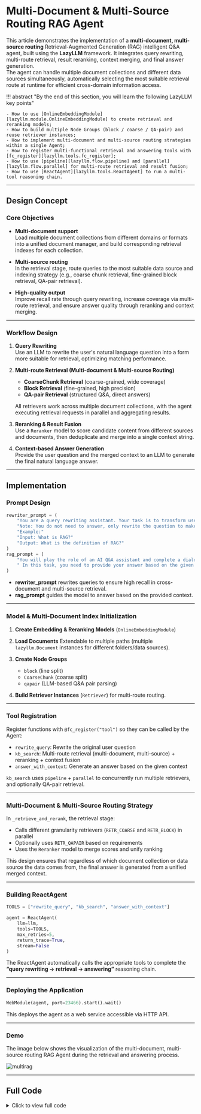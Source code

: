 # Multi-Document & Multi-Source Routing RAG Agent

This article demonstrates the implementation of a **multi-document, multi-source routing** Retrieval-Augmented Generation (RAG) intelligent Q&A agent, built using the **LazyLLM** framework. It integrates query rewriting, multi-route retrieval, result reranking, context merging, and final answer generation.  
The agent can handle multiple document collections and different data sources simultaneously, automatically selecting the most suitable retrieval route at runtime for efficient cross-domain information access.

!!! abstract "By the end of this section, you will learn the following LazyLLM key points"

    - How to use [OnlineEmbeddingModule][lazyllm.module.OnlineEmbeddingModule] to create retrieval and reranking models;
    - How to build multiple Node Groups (block / coarse / QA-pair) and reuse retriever instances;
    - How to implement multi-document and multi-source routing strategies within a single Agent;
    - How to register multi-functional retrieval and answering tools with [fc_register][lazyllm.tools.fc_register];
    - How to use [pipeline][lazyllm.flow.pipeline] and [parallel][lazyllm.flow.parallel] for multi-route retrieval and result fusion;
    - How to use [ReactAgent][lazyllm.tools.ReactAgent] to run a multi-tool reasoning chain.

---

## Design Concept

### Core Objectives

- **Multi-document support**  
  Load multiple document collections from different domains or formats into a unified document manager, and build corresponding retrieval indexes for each collection.

- **Multi-source routing**  
  In the retrieval stage, route queries to the most suitable data source and indexing strategy (e.g., coarse chunk retrieval, fine-grained block retrieval, QA-pair retrieval).

- **High-quality output**  
  Improve recall rate through query rewriting, increase coverage via multi-route retrieval, and ensure answer quality through reranking and context merging.

---

### Workflow Design

1. **Query Rewriting**  
   Use an LLM to rewrite the user's natural language question into a form more suitable for retrieval, optimizing matching performance.

2. **Multi-route Retrieval (Multi-document & Multi-source Routing)**  
   - **CoarseChunk Retrieval** (coarse-grained, wide coverage)  
   - **Block Retrieval** (fine-grained, high precision)  
   - **QA-pair Retrieval** (structured Q&A, direct answers)

   All retrievers work across multiple document collections, with the agent executing retrieval requests in parallel and aggregating results.

3. **Reranking & Result Fusion**  
   Use a `Reranker` model to score candidate content from different sources and documents, then deduplicate and merge into a single context string.

4. **Context-based Answer Generation**  
   Provide the user question and the merged context to an LLM to generate the final natural language answer.

---

## Implementation

### Prompt Design

```python
rewriter_prompt = (
    "You are a query rewriting assistant. Your task is to transform user queries to improve retrieval."
    "Note: You do not need to answer, only rewrite the question to make it more retrievable."
    "Example:"
    "Input: What is RAG?"
    "Output: What is the definition of RAG?"
)
rag_prompt = (
    "You will play the role of an AI Q&A assistant and complete a dialogue task."
    " In this task, you need to provide your answer based on the given context and question."
)
```

* **rewriter\_prompt** rewrites queries to ensure high recall in cross-document and multi-source retrieval.
* **rag\_prompt** guides the model to answer based on the provided context.

---

### Model & Multi-Document Index Initialization

1. **Create Embedding & Reranking Models** (`OnlineEmbeddingModule`)
2. **Load Documents**
   Extendable to multiple paths (multiple `lazyllm.Document` instances for different folders/data sources).
3. **Create Node Groups**

   * `block` (line split)
   * `CoarseChunk` (coarse split)
   * `qapair` (LLM-based Q\&A pair parsing)
4. **Build Retriever Instances** (`Retriever`) for multi-route routing.

---

### Tool Registration

Register functions with `@fc_register("tool")` so they can be called by the Agent:

* `rewrite_query`: Rewrite the original user question
* `kb_search`: Multi-route retrieval (multi-document, multi-source) + reranking + context fusion
* `answer_with_context`: Generate an answer based on the given context

`kb_search` uses `pipeline` + `parallel` to concurrently run multiple retrievers, and optionally QA-pair retrieval.

---

### Multi-Document & Multi-Source Routing Strategy

In `_retrieve_and_rerank`, the retrieval stage:

* Calls different granularity retrievers (`RETR_COARSE` and `RETR_BLOCK`) in parallel
* Optionally uses `RETR_QAPAIR` based on requirements
* Uses the `Reranker` model to merge scores and unify ranking

This design ensures that regardless of which document collection or data source the data comes from, the final answer is generated from a unified merged context.

---

### Building ReactAgent

```python
TOOLS = ["rewrite_query", "kb_search", "answer_with_context"]

agent = ReactAgent(
    llm=llm,
    tools=TOOLS,
    max_retries=5,
    return_trace=True,
    stream=False
)
```

The ReactAgent automatically calls the appropriate tools to complete the **“query rewriting → retrieval → answering”** reasoning chain.

---

### Deploying the Application

```python
WebModule(agent, port=23466).start().wait()
```

This deploys the agent as a web service accessible via HTTP API.

---

### Demo

The image below shows the visualization of the multi-document, multi-source routing RAG Agent during the retrieval and answering process.

![multirag](../assets/multirag.png)

---

## Full Code

<details>
<summary>Click to view full code</summary>

```python
# rag_agent_demo.py
import os
import json
from typing import List, Dict, Any
import lazyllm
from lazyllm import bind
from lazyllm.tools import fc_register
from lazyllm import WebModule, ChatPrompter
from lazyllm.module import OnlineChatModule
from lazyllm.tools import ReactAgent

# ---------------- Prompts ----------------
rewriter_prompt = (
    "You are a query rewriting assistant. Your task is to transform user queries to improve retrieval."
    "Note: You do not need to answer, only rewrite the question to make it more retrievable."
    "Example:"
    "Input: What is RAG?"
    "Output: What is the definition of RAG?"
)
rag_prompt = (
    "You will play the role of an AI Q&A assistant and complete a dialogue task."
    " In this task, you need to provide your answer based on the given context and question."
)

# ---------------- Model & Multi-Document Index Initialization ----------------
online_embed = lazyllm.OnlineEmbeddingModule(source='qwen')
online_rerank = lazyllm.OnlineEmbeddingModule(source='qwen', type="rerank")

llm = OnlineChatModule(source="qwen", stream=False)

docs = lazyllm.Document(
    "Your-Own-Path",
    embed=online_embed
)

# block: line split
docs.create_node_group(name='block', transform=(lambda d: d.split('\n')))

try:
    from lazyllm.tools.rag.chunk import CoarseChunker
    docs.create_node_group(
        name="CoarseChunk",
        transform=CoarseChunker(chunk_size=800, chunk_overlap=100)
    )
except Exception:
    def _coarse(d: str):
        parts, buf = [], []
        for line in d.splitlines():
            if line.strip():
                buf.append(line)
            else:
                if buf:
                    parts.append("\n".join(buf))
                    buf = []
        if buf:
            parts.append("\n".join(buf))
        return parts
    docs.create_node_group(name="CoarseChunk", transform=_coarse)

# qapair: Q&A pair parsing with LLM
qa_parser = lazyllm.LLMParser(llm, language="zh", task_type="qa")
docs.create_node_group(name='qapair', transform=qa_parser)

# ---- Reuse retriever singletons (support multi-source routing) ----
RETR_COARSE = lazyllm.Retriever(doc=docs, group_name="CoarseChunk",
                                similarity="cosine", topk=3)
RETR_BLOCK  = lazyllm.Retriever(doc=docs, group_name="block",
                                similarity="bm25_chinese", topk=3)
RETR_QAPAIR = lazyllm.Retriever(doc=docs, group_name="qapair",
                                similarity="cosine", topk=3)

# Warm up
try:
    _ = RETR_BLOCK("warmup")
    _ = RETR_COARSE("warmup")
    _ = RETR_QAPAIR("warmup")
except Exception:
    pass

# =============== Tool Registration ===============
def _rewrite_with_llm(query: str) -> str:
    prompter = ChatPrompter(instruction=rewriter_prompt)
    return llm.share(prompter)(query)

@fc_register("tool")
def rewrite_query(query: str) -> str:
    return _rewrite_with_llm(query)

def _retrieve_and_rerank(query: str, topk: int = 3):
    with lazyllm.pipeline() as ppl:
        with lazyllm.parallel().sum as ppl.prl:
            ppl.prl.retriever1 = RETR_COARSE
            ppl.prl.retriever2 = RETR_BLOCK
        ppl.reranker = lazyllm.Reranker("ModuleReranker", model=online_rerank, topk=topk) | bind(query=ppl.input)
    return ppl(query)

@fc_register("tool")
def kb_search(query: str, use_qapair: bool = True, topk: int = 3) -> str:
    nodes_a = _retrieve_and_rerank(query, topk=topk)
    nodes_b = RETR_QAPAIR(query) if use_qapair else []

    contents_seen = set()
    merged_nodes: List[Any] = []
    for n in list(nodes_a) + list(nodes_b):
        c = n.get_content()
        if c not in contents_seen:
            contents_seen.add(c)
            merged_nodes.append(n)

    context_str = "\n".join([n.get_content() for n in merged_nodes])
    return context_str

@fc_register("tool")
def answer_with_context(query: str, context_str: str) -> str:
    prompter = ChatPrompter(instruction=rag_prompt, extra_keys=['context_str'])
    return llm.share(prompter)(dict(context_str=context_str, query=query))

# =============== Build Agent ===============
TOOLS = ["rewrite_query", "kb_search", "answer_with_context"]

agent = ReactAgent(
    llm=llm,
    tools=TOOLS,
    max_retries=5,
    return_trace=True,
    stream=False
)

# =============== Minimal Runnable Example ===============
if __name__ == "__main__":
    WebModule(agent, port=23466).start().wait()
```

</details>